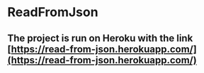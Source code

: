 # ReadFromJson
## The project is run on Heroku with the link [https://read-from-json.herokuapp.com/](https://read-from-json.herokuapp.com/)
